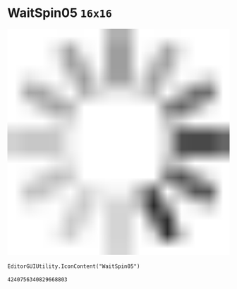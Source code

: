 # WaitSpin05 `16x16`
<img src="/img/WaitSpin05.png" width=512 height=512>

``` CSharp
EditorGUIUtility.IconContent("WaitSpin05")
```
```
4240756340829668803
```
